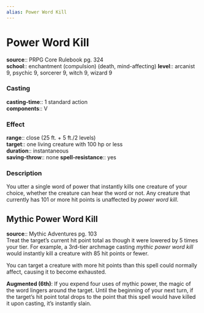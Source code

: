 ```yaml
---
alias: Power Word Kill
---
```


# Power Word Kill 

**source**:: PRPG Core Rulebook pg. 324  
**school**:: enchantment (compulsion) (death, mind-affecting)
**level**:: arcanist 9, psychic 9, sorcerer 9, witch 9, wizard 9

### Casting 

**casting-time**:: 1 standard action  
**components**:: V

### Effect 

**range**:: close (25 ft. + 5 ft./2 levels)  
**target**:: one living creature with 100 hp or less  
**duration**:: instantaneous  
**saving-throw**:: none
**spell-resistance**:: yes

### Description 

You utter a single word of power that instantly kills one creature of your choice, whether the creature can hear the word or not. Any creature that currently has 101 or more hit points is unaffected by *power word kill*.

## Mythic Power Word Kill 

**source**:: Mythic Adventures pg. 103  
Treat the target’s current hit point total as though it were lowered by 5 times your tier. For example, a 3rd-tier archmage casting *mythic power word kill* would instantly kill a creature with 85 hit points or fewer.  
  
You can target a creature with more hit points than this spell could normally affect, causing it to become exhausted.  
  
**Augmented (6th)**: If you expend four uses of mythic power, the magic of the word lingers around the target. Until the beginning of your next turn, if the target’s hit point total drops to the point that this spell would have killed it upon casting, it’s instantly slain.
